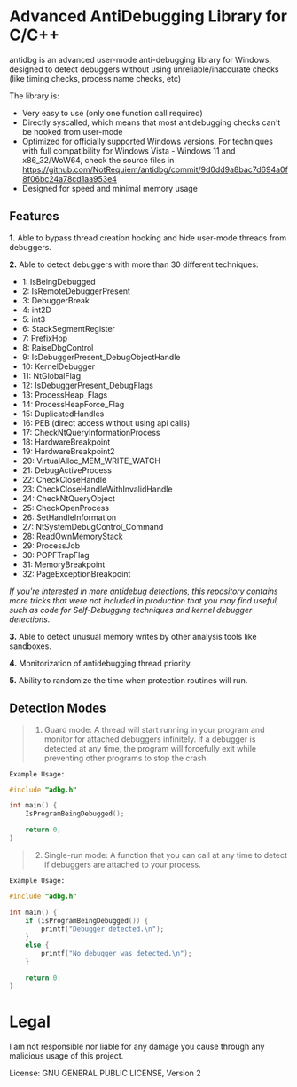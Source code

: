 # Advanced AntiDebugging Library for C/C++

antidbg is an advanced user-mode anti-debugging library for Windows, designed to detect debuggers without using unreliable/inaccurate checks (like timing checks, process name checks, etc)

The library is:
- Very easy to use (only one function call required)
- Directly syscalled, which means that most antidebugging checks can't be hooked from user-mode
- Optimized for officially supported Windows versions. For techniques with full compatibility for Windows Vista - Windows 11 and x86_32/WoW64, check the source files in https://github.com/NotRequiem/antidbg/commit/9d0dd9a8bac7d694a0f8f06bc24a78cd1aa953e4
- Designed for speed and minimal memory usage

## Features
**__1.__** Able to bypass thread creation hooking and hide user-mode threads from debuggers.

**__2.__** Able to detect debuggers with more than 30 different techniques:
  - 1: IsBeingDebugged
  - 2: IsRemoteDebuggerPresent
  - 3: DebuggerBreak
  - 4: int2D
  - 5: int3
  - 6: StackSegmentRegister
  - 7: PrefixHop
  - 8: RaiseDbgControl
  - 9: IsDebuggerPresent_DebugObjectHandle
  - 10: KernelDebugger
  - 11: NtGlobalFlag
  - 12: IsDebuggerPresent_DebugFlags
  - 13: ProcessHeap_Flags
  - 14: ProcessHeapForce_Flag
  - 15: DuplicatedHandles
  - 16: PEB (direct access without using api calls)
  - 17: CheckNtQueryInformationProcess
  - 18: HardwareBreakpoint
  - 19: HardwareBreakpoint2
  - 20: VirtualAlloc_MEM_WRITE_WATCH
  - 21: DebugActiveProcess
  - 22: CheckCloseHandle
  - 23: CheckCloseHandleWithInvalidHandle
  - 24: CheckNtQueryObject
  - 25: CheckOpenProcess
  - 26: SetHandleInformation
  - 27: NtSystemDebugControl_Command
  - 28: ReadOwnMemoryStack
  - 29: ProcessJob
  - 30: POPFTrapFlag
  - 31: MemoryBreakpoint
  - 32: PageExceptionBreakpoint
 
*If you're interested in more antidebug detections, this repository contains more tricks that were not included in production that you may find useful, such as code for Self-Debugging techniques and kernel debugger detections.*

**__3.__** Able to detect unusual memory writes by other analysis tools like sandboxes.

**__4.__** Monitorization of antidebugging thread priority.

**__5.__** Ability to randomize the time when protection routines will run.

## Detection Modes
> 1. Guard mode: A thread will start running in your program and monitor for attached debuggers infinitely. If a debugger is detected at any time, the program will forcefully exit while preventing other programs to stop the crash.

`Example Usage:`
```c
#include "adbg.h"

int main() {
    IsProgramBeingDebugged();

    return 0;
}
```

> 2. Single-run mode: A function that you can call at any time to detect if debuggers are attached to your process.

`Example Usage:`
```c
#include "adbg.h"

int main() {
    if (isProgramBeingDebugged()) {
        printf("Debugger detected.\n");
    }
    else {
        printf("No debugger was detected.\n");
    }

    return 0;
}
```

# Legal
I am not responsible nor liable for any damage you cause through any malicious usage of this project.

License: GNU GENERAL PUBLIC LICENSE, Version 2